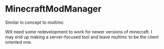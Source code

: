 # MinecraftModManager
Similar in concept to multimc

Will need some redevelopment to work for newer versions of minecraft.
I may end up making a server-focused tool and leave multimc to be the client oriented one.
